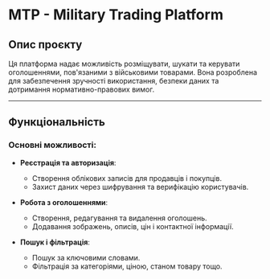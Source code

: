 # MTP - Military Trading Platform

## Опис проєкту

Ця платформа надає можливість розміщувати, шукати та керувати оголошеннями, пов'язаними з військовими товарами. Вона розроблена для забезпечення зручності використання, безпеки даних та дотримання нормативно-правових вимог.

---

## Функціональність

### Основні можливості:
- **Реєстрація та авторизація**:
  - Створення облікових записів для продавців і покупців.
  - Захист даних через шифрування та верифікацію користувачів.

- **Робота з оголошеннями**:
  - Створення, редагування та видалення оголошень.
  - Додавання зображень, описів, цін і контактної інформації.

- **Пошук і фільтрація**:
  - Пошук за ключовими словами.
  - Фільтрація за категоріями, ціною, станом товару тощо.

